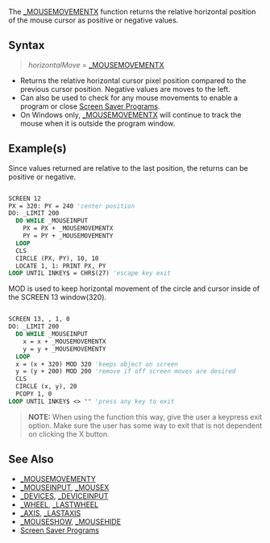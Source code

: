 The [_MOUSEMOVEMENTX](_MOUSEMOVEMENTX) function returns the relative horizontal position of the mouse cursor as positive or negative values.  

## Syntax
 
> *horizontalMove* = [_MOUSEMOVEMENTX](_MOUSEMOVEMENTX)

* Returns the relative horizontal cursor pixel position compared to the previous cursor position. Negative values are moves to the left.
* Can also be used to check for any mouse movements to enable a program or close [Screen Saver Programs](Screen-Saver-Programs). 
* On Windows only, [_MOUSEMOVEMENTX](_MOUSEMOVEMENTX) will continue to track the mouse when it is outside the program window.

## Example(s)

Since values returned are relative to the last position, the returns can be positive or negative.

```vb

SCREEN 12
PX = 320: PY = 240 'center position
DO: _LIMIT 200
  DO WHILE _MOUSEINPUT
    PX = PX + _MOUSEMOVEMENTX
    PY = PY + _MOUSEMOVEMENTY
  LOOP
  CLS
  CIRCLE (PX, PY), 10, 10
  LOCATE 1, 1: PRINT PX, PY
LOOP UNTIL INKEY$ = CHR$(27) 'escape key exit 

```

MOD is used to keep horizontal movement of the circle and cursor inside of the SCREEN 13 window(320). 

```vb

SCREEN 13, , 1, 0
DO: _LIMIT 200
  DO WHILE _MOUSEINPUT
    x = x + _MOUSEMOVEMENTX
    y = y + _MOUSEMOVEMENTY
  LOOP
  x = (x + 320) MOD 320 'keeps object on screen
  y = (y + 200) MOD 200 'remove if off screen moves are desired
  CLS
  CIRCLE (x, y), 20
  PCOPY 1, 0
LOOP UNTIL INKEY$ <> "" 'press any key to exit 

```

> **NOTE:** When using the function this way, give the user a keypress exit option. Make sure the user has some way to exit that is not dependent on clicking the X button.

## See Also

* [_MOUSEMOVEMENTY](_MOUSEMOVEMENTY)
* [_MOUSEINPUT](_MOUSEINPUT), [_MOUSEX](_MOUSEX)
* [_DEVICES](_DEVICES), [_DEVICEINPUT](_DEVICEINPUT)
* [_WHEEL](_WHEEL), [_LASTWHEEL](_LASTWHEEL)
* [_AXIS](_AXIS), [_LASTAXIS](_LASTAXIS) 
* [_MOUSESHOW](_MOUSESHOW), [_MOUSEHIDE](_MOUSEHIDE)
* [Screen Saver Programs](Screen-Saver-Programs)
